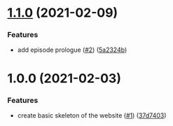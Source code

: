 # [1.1.0](https://github.com/thedaviddias/erreur-200/compare/v1.0.0...v1.1.0) (2021-02-09)


### Features

* add episode prologue ([#2](https://github.com/thedaviddias/erreur-200/issues/2)) ([5a2324b](https://github.com/thedaviddias/erreur-200/commit/5a2324bf1f5c7bea5876904232a4b2b5a88614b7))

# 1.0.0 (2021-02-03)


### Features

* create basic skeleton of the website ([#1](https://github.com/thedaviddias/erreur-200/issues/1)) ([37d7403](https://github.com/thedaviddias/erreur-200/commit/37d7403353a74349a6c7c3b7f4c143fdd3f626b6))
